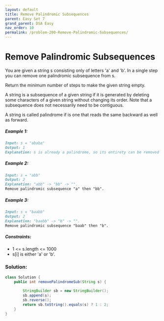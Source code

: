 ```yaml
---
layout: default
title: Remove Palindromic Subsequences
parent: Easy Set 7
grand_parent: DSA Easy
nav_order: 10
permalink: /problem-200-Remove-Palindromic-Subsequences/
---
```

# Remove Palindromic Subsequences

You are given a string s consisting only of letters 'a' and 'b'. In a single step you can remove one palindromic subsequence from s.

Return the minimum number of steps to make the given string empty.

A string is a subsequence of a given string if it is generated by deleting some characters of a given string without changing its order. Note that a subsequence does not necessarily need to be contiguous.

A string is called palindrome if is one that reads the same backward as well as forward.

##### Example 1:
```markdown
Input: s = "ababa"
Output: 1
Explanation: s is already a palindrome, so its entirety can be removed in a single step.
```
##### Example 2:
```markdown
Input: s = "abb"
Output: 2
Explanation: "abb" -> "bb" -> "".
Remove palindromic subsequence "a" then "bb".
```
##### Example 3:
```markdown
Input: s = "baabb"
Output: 2
Explanation: "baabb" -> "b" -> "".
Remove palindromic subsequence "baab" then "b".
```
##### Constraints:
* 1 <= s.length <= 1000
* s[i] is either 'a' or 'b'.

### Solution:
```java
class Solution {
    public int removePalindromeSub(String s) {
        
        StringBuilder sb = new StringBuilder();
        sb.append(s);
        sb.reverse();
        return sb.toString().equals(s) ? 1 : 2;
    }
}
```